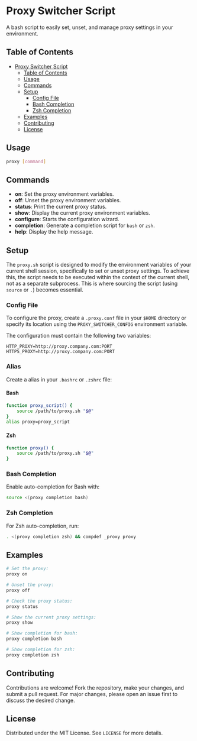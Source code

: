 # Proxy Switcher Script

A bash script to easily set, unset, and manage proxy settings in your environment.

## Table of Contents

- [Proxy Switcher Script](#proxy-switcher-script)
  - [Table of Contents](#table-of-contents)
  - [Usage](#usage)
  - [Commands](#commands)
  - [Setup](#setup)
    - [Config File](#config-file)
    - [Bash Completion](#bash-completion)
    - [Zsh Completion](#zsh-completion)
  - [Examples](#examples)
  - [Contributing](#contributing)
  - [License](#license)

## Usage

```bash
proxy [command]
```

## Commands

- **on**: Set the proxy environment variables.
- **off**: Unset the proxy environment variables.
- **status**: Print the current proxy status.
- **show**: Display the current proxy environment variables.
- **configure**: Starts the configuration wizard.
- **completion**: Generate a completion script for `bash` or `zsh`.
- **help**: Display the help message.

## Setup

The `proxy.sh` script is designed to modify the environment variables of your current shell session, specifically to set or unset proxy settings. To achieve this, the script needs to be executed within the context of the current shell, not as a separate subprocess. This is where sourcing the script (using `source` or `.`) becomes essential.

### Config File

To configure the proxy, create a `.proxy.conf` file in your `$HOME` directory or specify its location using the `PROXY_SWITCHER_CONFIG` environment variable.

The configuration must contain the following two variables:

```text
HTTP_PROXY=http://proxy.company.com:PORT
HTTPS_PROXY=http://proxy.company.com:PORT
```

### Alias

Create a alias in your `.bashrc` or `.zshrc` file:

#### Bash

```bash
function proxy_script() {
    source /path/to/proxy.sh "$@"
}
alias proxy=proxy_script
```

#### Zsh

```sh
function proxy() {
    source /path/to/proxy.sh "$@"
}
```

### Bash Completion

Enable auto-completion for Bash with:

```bash
source <(proxy completion bash)
```

### Zsh Completion

For Zsh auto-completion, run:

```bash
. <(proxy completion zsh) && compdef _proxy proxy
```

## Examples

```bash
# Set the proxy:
proxy on

# Unset the proxy:
proxy off

# Check the proxy status:
proxy status

# Show the current proxy settings:
proxy show

# Show completion for bash:
proxy completion bash

# Show completion for zsh:
proxy completion zsh
```

## Contributing

Contributions are welcome! Fork the repository, make your changes, and submit a pull request. For major changes, please open an issue first to discuss the desired change.

## License

Distributed under the MIT License. See `LICENSE` for more details.
